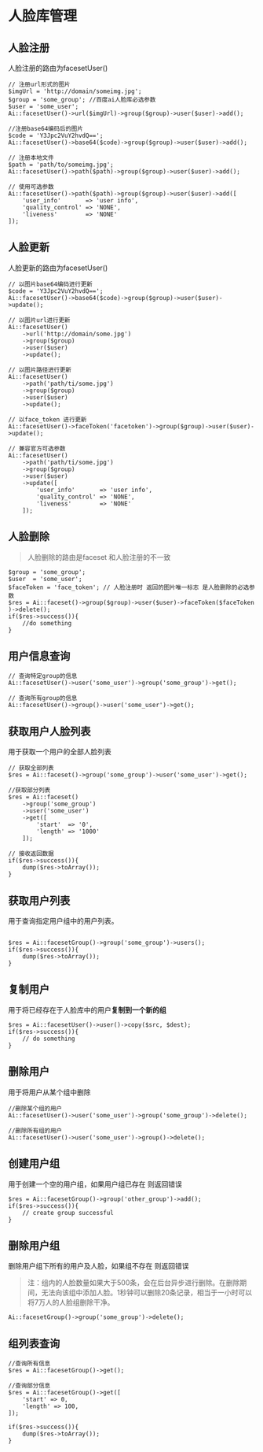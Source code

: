 # 人脸库管理

## 人脸注册

人脸注册的路由为facesetUser()

~~~
// 注册url形式的图片
$imgUrl = 'http://domain/someimg.jpg';
$group = 'some_group'; //百度ai人脸库必选参数
$user = 'some_user';
Ai::facesetUser()->url($imgUrl)->group($group)->user($user)->add();

//注册base64编码后的图片
$code = 'Y3Jpc2VuY2hvdQ==';
Ai::facesetUser()->base64($code)->group($group)->user($user)->add();

// 注册本地文件
$path = 'path/to/someimg.jpg';
Ai::facesetUser()->path($path)->group($group)->user($user)->add();

// 使用可选参数
Ai::facesetUser()->path($path)->group($group)->user($user)->add([
    'user_info'       => 'user info',
    'quality_control' => 'NONE',
    'liveness'        => 'NONE'
]);
~~~

## 人脸更新

人脸更新的路由为facesetUser()

~~~
// 以图片base64编码进行更新
$code = 'Y3Jpc2VuY2hvdQ==';
Ai::facesetUser()->base64($code)->group($group)->user($user)->update();

// 以图片url进行更新
Ai::facesetUser()
	->url('http://domain/some.jpg')
	->group($group)
	->user($user)
	->update();
	
// 以图片路径进行更新
Ai::facesetUser()
	->path('path/ti/some.jpg')
	->group($group)
	->user($user)
	->update();
	
// 以face_token 进行更新
Ai::facesetUser()->faceToken('facetoken')->group($group)->user($user)->update();

// 兼容官方可选参数
Ai::facesetUser()
	->path('path/ti/some.jpg')
	->group($group)
	->user($user)
	->update([
        'user_info'       => 'user info',
        'quality_control' => 'NONE',
        'liveness'        => 'NONE'
	]);
~~~

## 人脸删除

> 人脸删除的路由是faceset  和人脸注册的不一致

~~~
$group = 'some_group';
$user  = 'some_user';
$faceToken = 'face_token'; // 人脸注册时 返回的图片唯一标志 是人脸删除的必选参数
$res = Ai::faceset()->group($group)->user($user)->faceToken($faceToken )->delete();
if($res->success()){
    //do something
}
~~~

## 用户信息查询

~~~
// 查询特定group的信息
Ai::facesetUser()->user('some_user')->group('some_group')->get();

// 查询所有group的信息
Ai::facesetUser()->group()->user('some_user')->get();
~~~



## 获取用户人脸列表

用于获取一个用户的全部人脸列表

~~~
// 获取全部列表
$res = Ai::faceset()->group('some_group')->user('some_user')->get();

//获取部分列表
$res = Ai::faceset()
	->group('some_group')
	->user('some_user')
	->get([
        'start'  => '0',
        'length' => '1000'
	]);
	
// 接收返回数据
if($res->success()){
    dump($res->toArray());
}
~~~



## 获取用户列表

用于查询指定用户组中的用户列表。

~~~

$res = Ai::facesetGroup()->group('some_group')->users();
if($res->success()){
    dump($res->toArray());
}
~~~

## 复制用户

用于将已经存在于人脸库中的用户**复制到一个新的组**

~~~
$res = Ai::facesetUser()->user()->copy($src, $dest);
if($res->success()){
    // do something
}
~~~

## 删除用户

用于将用户从某个组中删除

~~~
//删除某个组的用户
Ai::facesetUser()->user('some_user')->group('some_group')->delete();

//删除所有组的用户
Ai::facesetUser()->user('some_user')->group()->delete();
~~~

## 创建用户组

用于创建一个空的用户组，如果用户组已存在 则返回错误

~~~
$res = Ai::facesetGroup()->group('other_group')->add();
if($res->success()){
    // create group successful
}
~~~

## 删除用户组

删除用户组下所有的用户及人脸，如果组不存在 则返回错误

> 注：组内的人脸数量如果大于500条，会在后台异步进行删除。在删除期间，无法向该组中添加人脸。1秒钟可以删除20条记录，相当于一小时可以将7万人的人脸组删除干净。

~~~
Ai::facesetGroup()->group('some_group')->delete();
~~~

## 组列表查询

~~~
//查询所有信息
$res = Ai::facesetGroup()->get();

//查询部分信息
$res = Ai::facesetGroup()->get([
    'start' => 0,
    'length' => 100,
]);

if($res->success()){
    dump($res->toArray());
}
~~~

